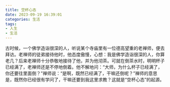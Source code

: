 ```yaml
---
title: 空杯心态
date: 2023-09-19 16:39:01
categories: 生活
tags:
- 人生
- 生活
---
```




古时候，一个佛学造诣很深的人，听说某个寺庙里有一位德高望重的老禅师，便去拜访。老禅师的徒弟接待他时，他态度傲慢，心想：我是佛学造诣很深的人，你算老几？后来老禅师十分恭敬地接待了他，并为他沏茶。可就在倒茶水时，明明杯子已经满了，老禅师还是不停地倒着。他不解地问：“大师，为什么杯子已经满了，你还要往里面倒？”禅师说：“是啊，既然已经满了，干嘛还倒呢？”禅师的意思是，既然你已经很有学问了，干嘛还要到我这里求教？这就是“空杯心态”的起源。
